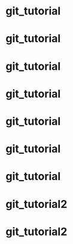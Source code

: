 # git_tutorial
# git_tutorial
# git_tutorial
# git_tutorial
# git_tutorial
# git_tutorial
# git_tutorial
# git_tutorial2
# git_tutorial2
